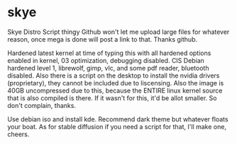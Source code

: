 # skye
Skye Distro Script thingy
Github won't let me upload large files for whatever reason, once mega is done will post a link to that. Thanks github.

Hardened latest kernel at time of typing this with all hardened options enabled in kernel, 03 optimization, debugging disabled. CIS Debian hardened level 1, librewolf, gimp, vlc, and some pdf reader, bluetooth disabled. Also there is a script on the desktop to install the nvidia drivers (proprietary), they cannot be included due to liscensing. Also the image is 40GB uncompressed due to this, because the ENTIRE linux kernel source that is also compiled is there. If it wasn't for this, it'd be allot smaller. So don't complain, thanks.

Use debian iso and install kde. Recommend dark theme but whatever floats your boat. As for stable diffusion if you need a script for that, I'll make one, cheers.
